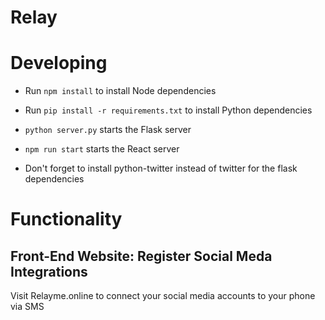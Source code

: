 # Relay
# Developing
* Run `npm install` to install Node dependencies
* Run `pip install -r requirements.txt` to install Python dependencies
* `python server.py` starts the Flask server
* `npm run start` starts the React server


* Don't forget to install python-twitter instead of twitter for the flask dependencies

# Functionality

## Front-End Website: Register Social Meda Integrations
Visit Relayme.online to connect your social media accounts to your phone via SMS

##